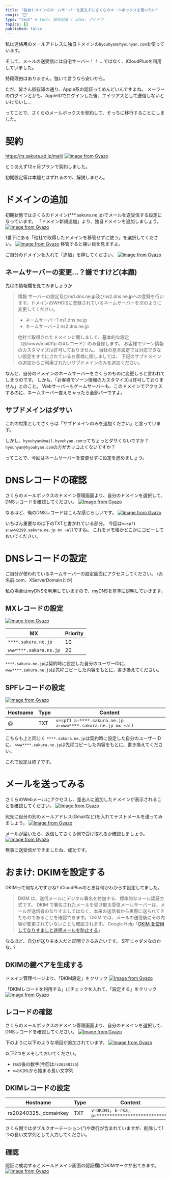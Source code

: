 ```yaml
---
title: "独自ドメインのネームサーバーを変えずにさくらのメールボックスを使いたい"
emoji: "📝"
type: "tech" # tech: 技術記事 / idea: アイデア
topics: []
published: false
---
```

私は連絡用のメールアドレスに独自ドメインの`hyouhyan@hyouhyan.com`を使っています。

そして、メールの送受信には自宅サーバー！！
…ではなく、iCloudPlusを利用していました。

特段理由はありません。強いて言うなら安いから。

ただ、皆さん御存知の通り、Apple系の認証ってめんどいんですよね。
メーラーのログインとかも、AppleIDでログインした後、エイリアスとして送信しないといけないし…

ってことで、さくらのメールボックスを契約して、そっちに移行することにしました。

# 契約
https://rs.sakura.ad.jp/mail/
[![Image from Gyazo](https://i.gyazo.com/befb2ca7ede044e76709b18f243a4b25.png)](https://gyazo.com/befb2ca7ede044e76709b18f243a4b25)

とりあえず12ヶ月プランで契約しました。

初期設定等は本題とはずれるので、解説しません。

# ドメインの追加
初期状態ではさくらのドメイン(***.sakura.ne.jp)でメールを送受信する設定になっています。
「ドメイン新規追加」より、独自ドメインを追加しましょう。
[![Image from Gyazo](https://i.gyazo.com/d8a3e2460024e115125a5186ef733270.png)](https://gyazo.com/d8a3e2460024e115125a5186ef733270)

1番下にある「他社で取得したドメインを移管せずに使う」を選択してください。
[![Image from Gyazo](https://i.gyazo.com/78058075957550644b4b70b2222bdc31.png)](https://gyazo.com/78058075957550644b4b70b2222bdc31)
移管すると痛い目を見ますよ。

ご自分のドメインを入れて「追加」を押してください。
[![Image from Gyazo](https://i.gyazo.com/993f678cfee30686ca90c58c99499bf5.png)](https://gyazo.com/993f678cfee30686ca90c58c99499bf5)

## ネームサーバーの変更…？嫌ですけど(本題)
先程の情報欄を見てみましょうか
> 情報
> サーバーの設定及びns1.dns.ne.jp及びns2.dns.ne.jpへの登録を行います。ドメインのWHOISに登録されているネームサーバーを次のように変更してください。
>
> - ネームサーバー1	ns1.dns.ne.jp
> - ネームサーバー2	ns2.dns.ne.jp
>
> 他社で取得されたドメインに関しまして、基本的な設定（@/www/mail/ftp の4レコード）のみ登録します。 お客様でゾーン情報のカスタマイズは許可しておりません。 当社の基本設定では対応できない設定をすでにされているお客様に関しましては、 下記のサブドメインの追加からご利用されたいサブドメインのみを追加ください。

なんと、自分のドメインのネームサーバーをさくらのものに変更しろと言われてしまうのです。
しかも、「お客様でゾーン情報のカスタマイズは許可しておりません」とのこと。
Webサーバーもゲームサーバーも、このドメインでアクセスするのに、ネームサーバー変えちゃったら全部パーですよ。

## サブドメインはダサい
これの対策としてさくらは「サブドメインのみを追加ください」と言っています。

しかし、`hyouhyan@mail.hyouhyan.com`ってちょっとダサくないですか？
`hyouhyan@hyouhyan.com`の方がカッコよくないですか？

ってことで、今回はネームサーバーを変更せずに設定を進めましょう。

# DNSレコードの確認
さくらのメールボックスのドメイン管理画面より、自分のドメインを選択して、DNSレコードを確認してください。
[![Image from Gyazo](https://i.gyazo.com/6f705d993dd7a9d41b9d68d843645d18.png)](https://gyazo.com/6f705d993dd7a9d41b9d68d843645d18)

なるほど、俺のDNSレコードはこんな感じらしいです。
[![Image from Gyazo](https://i.gyazo.com/6518df0f4e5add33d44d9eb43e85d744.png)](https://gyazo.com/6518df0f4e5add33d44d9eb43e85d744)

いちばん重要なのは下のTXTと書かれている部分。
今回は`v=spf1 a:www2299.sakura.ne.jp mx ~all`ですね。
これをメモ帳かどこかにコピーしておいてください。

# DNSレコードの設定
ご自分が使われているネームサーバーの設定画面にアクセスしてください。
(お名前.com、XServerDomainとか)

私の場合はmyDNSを利用していますので、myDNSを基準に説明していきます。

## MXレコードの設定
[![Image from Gyazo](https://i.gyazo.com/6031a3cc0c1bb1207075f796187edff5.png)](https://gyazo.com/6031a3cc0c1bb1207075f796187edff5)

|MX|Priority|
|---|---|
|`****.sakura.ne.jp`|10|
|`www****.sakura.ne.jp`|20|

`****.sakura.ne.jp`は契約時に設定した自分のユーザーIDに、
`www****.sakura.ne.jp`は先程コピーした内容をもとに、書き換えてください。

## SPFレコードの設定
[![Image from Gyazo](https://i.gyazo.com/fa8a0eba55d57b5495dbfb43674cb7b0.png)](https://gyazo.com/fa8a0eba55d57b5495dbfb43674cb7b0)

|Hostname|Type|Content|
|---|---|---|
|@|TXT|`v=spf1 a:****.sakura.ne.jp a:www****.sakura.ne.jp mx ~all`|

こちらも上と同じく
`****.sakura.ne.jp`は契約時に設定した自分のユーザーIDに、
`www****.sakura.ne.jp`は先程コピーした内容をもとに、書き換えてください。

これで設定は終了です。

# メールを送ってみる
さくらのWebメールにアクセスし、差出人に追加したドメインが表示されることを確認してください。
[![Image from Gyazo](https://i.gyazo.com/f34debc070a45f06f2c906554767b93b.png)](https://gyazo.com/f34debc070a45f06f2c906554767b93b)

宛先に自分の別のメールアドレス(Gmailなど)を入れてテストメールを送ってみましょう。
[![Image from Gyazo](https://i.gyazo.com/078e15d9f6c5cb95839f46b4030ca1e4.png)](https://gyazo.com/078e15d9f6c5cb95839f46b4030ca1e4)

メールが届いたら、返信してさくら側で受け取れるか確認しましょう。
[![Image from Gyazo](https://i.gyazo.com/62549bc0e238c69323df4cdf00e65015.png)](https://gyazo.com/62549bc0e238c69323df4cdf00e65015)

無事に送受信ができましたね、成功です。


# おまけ: DKIMを設定する
DKIMって何なんですかね?
iCloudPlusのときは何かわからず設定してました。

> DKIM は、送信メールにデジタル署名を付加する、標準的なメール認証方式です。 DKIM で署名されたメールを受け取る受信メールサーバーは、メールが送信者のなりすましではなく、本来の送信者から実際に送られてきたものであることを確認できます。 DKIM では、メールの送信後にその内容が変更されていないことも確認されます。
> Google Help「[DKIM を使用してなりすましと迷惑メールを防止する](https://support.google.com/a/answer/174124?hl=ja)」

なるほど、自分が送り主本人だと証明できるみたいです。
SPFじゃダメなのかな…?

## DKIMの鍵ペアを生成する
ドメイン管理ページより、「DKIM設定」をクリック
[![Image from Gyazo](https://i.gyazo.com/4a5924893cb1acc88d717d71fdde21e2.png)](https://gyazo.com/4a5924893cb1acc88d717d71fdde21e2)

「DKIMレコードを利用する」にチェックを入れて、「設定する」をクリック
[![Image from Gyazo](https://i.gyazo.com/b99245df0f514b62fc097f100c48345f.png)](https://gyazo.com/b99245df0f514b62fc097f100c48345f)

## レコードの確認
さくらのメールボックスのドメイン管理画面より、自分のドメインを選択して、DNSレコードを確認してください。
[![Image from Gyazo](https://i.gyazo.com/6f705d993dd7a9d41b9d68d843645d18.png)](https://gyazo.com/6f705d993dd7a9d41b9d68d843645d18)

下のように以下のような項目が追加されています。
[![Image from Gyazo](https://i.gyazo.com/11966b8f4299ad98ab750c0a5acc01c6.png)](https://gyazo.com/11966b8f4299ad98ab750c0a5acc01c6)

以下2つをメモしておいてください。
- rsの後の数字(今回は`rs20240325`)
- `v=DKIM1`から始まる長い文字列

## DKIMレコードの設定
|Hostname|Type|Content|
|---|---|---|
|rs20240325._domainkey|TXT|`v=DKIM1; k=rsa; p=****************************`|

さくら側ではダブルクオーテーション(")や改行が含まれていますが、削除して1つの長い文字列として入力してください。

## 確認
認証に成功するとメールドメイン画面の認証欄にDKIMマークが出てきます。
[![Image from Gyazo](https://i.gyazo.com/02dcfafd0189e1968897312bd179c39c.png)](https://gyazo.com/02dcfafd0189e1968897312bd179c39c)